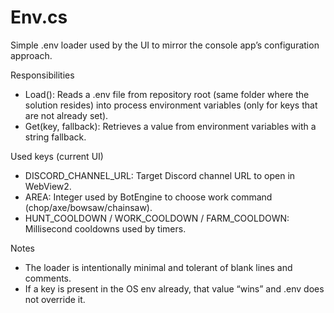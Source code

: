 # Env.cs

Simple .env loader used by the UI to mirror the console app’s configuration approach.

Responsibilities
- Load(): Reads a .env file from repository root (same folder where the solution resides) into process environment variables (only for keys that are not already set).
- Get(key, fallback): Retrieves a value from environment variables with a string fallback.

Used keys (current UI)
- DISCORD_CHANNEL_URL: Target Discord channel URL to open in WebView2.
- AREA: Integer used by BotEngine to choose work command (chop/axe/bowsaw/chainsaw).
- HUNT_COOLDOWN / WORK_COOLDOWN / FARM_COOLDOWN: Millisecond cooldowns used by timers.

Notes
- The loader is intentionally minimal and tolerant of blank lines and comments.
- If a key is present in the OS env already, that value “wins” and .env does not override it.